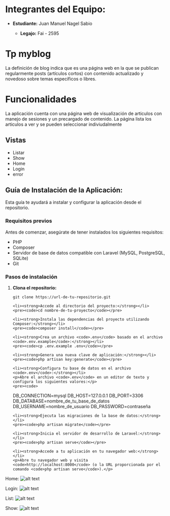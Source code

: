 <h1>Integrantes del Equipo:</h1>
  <ul>
    <li><strong>Estudiante:</strong> Juan Manuel Nagel Sabio</li>
    <ul>
      <li><strong>Legajo:</strong> Fai - 2595</li>
    </ul>
  </ul>
    <h1>Tp myblog</h1>
    <p> La definición de blog indica que es una página
web en la que se publican regularmente posts (artículos cortos) con contenido actualizado y
novedoso sobre temas específicos o libres. </p>

<h1>Funcionalidades</h1>
<p>La aplicación cuenta con una página web de visualización de articulos con manejo de sesiones y un precargado de contenido. La página lista los articulos a ver y se pueden seleccionar indiviudalmente</p>
<h2>Vistas</h2>
<ul>
    <li>Listar</li>
    <li>Show</li>
    <li>Home</li>
    <li>Login</li>
    <li>error</li>
  </ul>

  <h2>Guía de Instalación de la Aplicación:</h2>

<p>Esta guía te ayudará a instalar y configurar la aplicación desde el repositorio.</p>

<h3>Requisitos previos</h3>

<p>Antes de comenzar, asegúrate de tener instalados los siguientes requisitos:</p>
<ul>
    <li>PHP</li>
    <li>Composer</li>
    <li>Servidor de base de datos compatible con Laravel (MySQL, PostgreSQL, SQLite)</li>
    <li>Git</li>
</ul>

<h3>Pasos de instalación</h3>

<ol>
    <li><strong>Clona el repositorio:</strong></li>
    <pre><code>git clone https://url-de-tu-repositorio.git</code></pre>

    <li><strong>Accede al directorio del proyecto:</strong></li>
    <pre><code>cd nombre-de-tu-proyecto</code></pre>

    <li><strong>Instala las dependencias del proyecto utilizando Composer:</strong></li>
    <pre><code>composer install</code></pre>

    <li><strong>Crea un archivo <code>.env</code> basado en el archivo <code>.env.example</code>:</strong></li>
    <pre><code>cp .env.example .env</code></pre>

    <li><strong>Genera una nueva clave de aplicación:</strong></li>
    <pre><code>php artisan key:generate</code></pre>

    <li><strong>Configura tu base de datos en el archivo <code>.env</code>:</strong></li>
    <p>Abre el archivo <code>.env</code> en un editor de texto y configura los siguientes valores:</p>
    <pre><code>
DB_CONNECTION=mysql
DB_HOST=127.0.0.1
DB_PORT=3306
DB_DATABASE=nombre_de_tu_base_de_datos
DB_USERNAME=nombre_de_usuario
DB_PASSWORD=contraseña
    </code></pre>

    <li><strong>Ejecuta las migraciones de la base de datos:</strong></li>
    <pre><code>php artisan migrate</code></pre>

    <li><strong>Inicia el servidor de desarrollo de Laravel:</strong></li>
    <pre><code>php artisan serve</code></pre>

    <li><strong>Accede a tu aplicación en tu navegador web:</strong></li>
    <p>Abre tu navegador web y visita <code>http://localhost:8000</code> (o la URL proporcionada por el comando <code>php artisan serve</code>).</p>
</ol>

Home:
![alt text](/myblog/public/img/Home.png)

Login: 
![alt text](/myblog/public/img/Login.png)

List:
![alt text](/myblog/public/img/List.png)

Show:
![alt text](/myblog/public/img/Show.png)